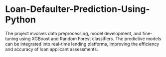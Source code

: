 # Loan-Defaulter-Prediction-Using-Python
The project involves data preprocessing, model development, and fine-tuning using XGBoost and Random Forest classifiers. The predictive models can be integrated into real-time lending platforms, improving the efficiency and accuracy of loan applicant assessments.
